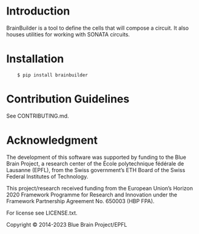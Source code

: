 # Introduction

BrainBuilder is a tool to define the cells that will compose a circuit.
It also houses utilities for working with SONATA circuits.

# Installation

```shell
    $ pip install brainbuilder
```

# Contribution Guidelines
See CONTRIBUTING.md.

# Acknowledgment

The development of this software was supported by funding to the Blue Brain Project, a research center of the École polytechnique fédérale de Lausanne (EPFL), from the Swiss government’s ETH Board of the Swiss Federal Institutes of Technology.

This project/research received funding from the European Union’s Horizon 2020 Framework Programme for Research and Innovation under the Framework Partnership Agreement No. 650003 (HBP FPA).

For license see LICENSE.txt.

Copyright © 2014-2023 Blue Brain Project/EPFL
